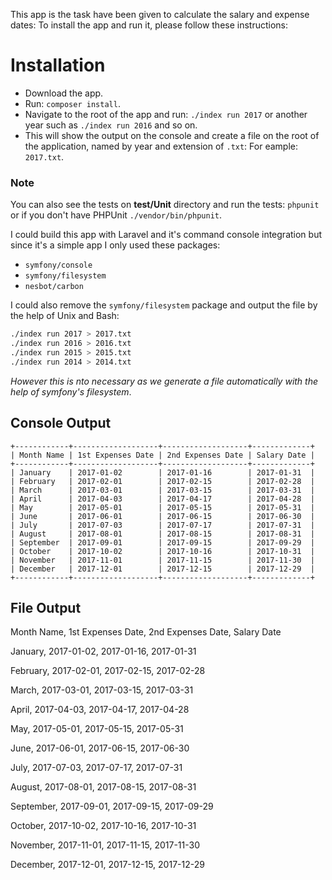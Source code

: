 This app is the task have been given to calculate the salary and expense dates:
To install the app and run it, please follow these instructions:

# Installation

- Download the app.
- Run: `composer install`.
- Navigate to the root of the app and run: `./index run 2017` or another year such as `./index run 2016` and so on.
- This will show the output on the console and create a file on the root of the application, named by year and extension of `.txt`: For eample: `2017.txt`.

### Note

You can also see the tests on **test/Unit** directory and run the tests: `phpunit` or if you don't have PHPUnit `./vendor/bin/phpunit`.

I could build this app with Laravel and it's command console integration but since it's a simple app I only used these packages:

- `symfony/console`
- `symfony/filesystem`
- `nesbot/carbon` 

I could also remove the `symfony/filesystem` package and output the file by the help of Unix and Bash: 

```bash
./index run 2017 > 2017.txt
./index run 2016 > 2016.txt
./index run 2015 > 2015.txt
./index run 2014 > 2014.txt
``` 

_However this is nto necessary as we generate a file automatically with the help of symfony's filesystem_.

## Console Output

```
+------------+-------------------+-------------------+-------------+
| Month Name | 1st Expenses Date | 2nd Expenses Date | Salary Date |
+------------+-------------------+-------------------+-------------+
| January    | 2017-01-02        | 2017-01-16        | 2017-01-31  |
| February   | 2017-02-01        | 2017-02-15        | 2017-02-28  |
| March      | 2017-03-01        | 2017-03-15        | 2017-03-31  |
| April      | 2017-04-03        | 2017-04-17        | 2017-04-28  |
| May        | 2017-05-01        | 2017-05-15        | 2017-05-31  |
| June       | 2017-06-01        | 2017-06-15        | 2017-06-30  |
| July       | 2017-07-03        | 2017-07-17        | 2017-07-31  |
| August     | 2017-08-01        | 2017-08-15        | 2017-08-31  |
| September  | 2017-09-01        | 2017-09-15        | 2017-09-29  |
| October    | 2017-10-02        | 2017-10-16        | 2017-10-31  |
| November   | 2017-11-01        | 2017-11-15        | 2017-11-30  |
| December   | 2017-12-01        | 2017-12-15        | 2017-12-29  |
+------------+-------------------+-------------------+-------------+
```

## File Output

Month Name, 1st Expenses Date, 2nd Expenses Date, Salary Date

January, 2017-01-02, 2017-01-16, 2017-01-31 

February, 2017-02-01, 2017-02-15, 2017-02-28 

March, 2017-03-01, 2017-03-15, 2017-03-31 

April, 2017-04-03, 2017-04-17, 2017-04-28 

May, 2017-05-01, 2017-05-15, 2017-05-31 

June, 2017-06-01, 2017-06-15, 2017-06-30 

July, 2017-07-03, 2017-07-17, 2017-07-31 

August, 2017-08-01, 2017-08-15, 2017-08-31 

September, 2017-09-01, 2017-09-15, 2017-09-29 

October, 2017-10-02, 2017-10-16, 2017-10-31 

November, 2017-11-01, 2017-11-15, 2017-11-30 

December, 2017-12-01, 2017-12-15, 2017-12-29 
